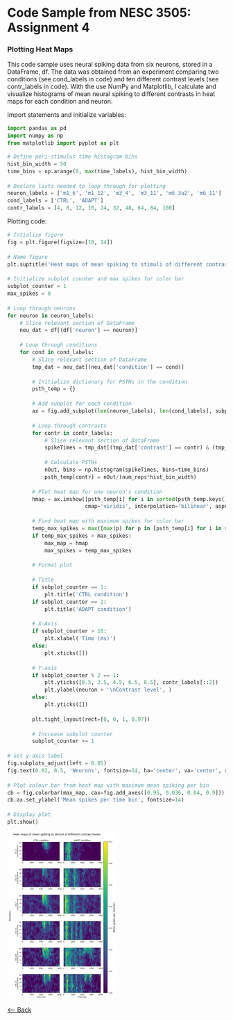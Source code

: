 # Code Sample from NESC 3505: Assignment 4
### Plotting Heat Maps

This code sample uses neural spiking data from six neurons, stored in a DataFrame, df. The data was obtained from an experiment comparing two conditions (see cond_labels in code) and ten different contrast levels (see contr_labels in code). With the use NumPy and Matplotlib, I calculate and visualize histograms of mean neural spiking to different contrasts in heat maps for each condition and neuron. 

Import statements and initialize variables: 
```python
import pandas as pd
import numpy as np
from matplotlib import pyplot as plt
```

```python
# Define peri-stimulus time histogram bins 
hist_bin_width = 50 
time_bins = np.arange(0, max(time_labels), hist_bin_width)

# Declare lists needed to loop through for plotting
neuron_labels = ['m1_6', 'm1_12', 'm3_4', 'm3_11', 'm6_3a2', 'm6_11']
cond_labels = ['CTRL', 'ADAPT']
contr_labels = [4, 8, 12, 16, 24, 32, 48, 64, 84, 100]
```

Plotting code:

```python
# Intialize figure
fig = plt.figure(figsize=[10, 14])

# Name figure
plt.suptitle('Heat maps of mean spiking to stimuli of different contrast levels', fontsize=16)

# Initialize subplot counter and max spikes for color bar
subplot_counter = 1
max_spikes = 0

# Loop through neurons 
for neuron in neuron_labels:
    # Slice relevant section of DataFrame
    neu_dat = df[(df['neuron'] == neuron)]

    # Loop through conditions
    for cond in cond_labels:
        # Slice relevant section of DataFrame
        tmp_dat = neu_dat[(neu_dat['condition'] == cond)]
    
        # Initialize dictionary for PSTHs in the condition
        psth_temp = {}
        
        # Add subplot for each condition
        ax = fig.add_subplot(len(neuron_labels), len(cond_labels], subplot_counter)

        # Loop through contrasts
        for contr in contr_labels:
            # Slice relevant section of DataFrame
            spikeTimes = tmp_dat[(tmp_dat['contrast'] == contr) & (tmp_dat['spike'] == 1)]['time']
            
            # Calculate PSTHs
            nOut, bins = np.histogram(spikeTimes, bins=time_bins)
            psth_temp[contr] = nOut/(num_reps*hist_bin_width)

        # Plot heat map for one neuron's condition
        hmap = ax.imshow([psth_temp[i] for i in sorted(psth_temp.keys(), reverse=True)], extent = [min(time_labels), max(time_labels)+1, 10, 0], 
                         cmap='viridis', interpolation='bilinear', aspect='auto')

        # Find heat map with maximum spikes for color bar
        temp_max_spikes = max([max(p) for p in [psth_temp[i] for i in sorted(psth_temp.keys())]])
        if temp_max_spikes > max_spikes:
            max_map = hmap
            max_spikes = temp_max_spikes

        # Format plot

        # Title
        if subplot_counter == 1:
            plt.title('CTRL condition')
        if subplot_counter == 2:
            plt.title('ADAPT condition')

        # X-Axis
        if subplot_counter > 10:
            plt.xlabel('Time (ms)')
        else:
            plt.xticks([])
        
        # Y-axis
        if subplot_counter % 2 == 1:
            plt.yticks([0.5, 2.5, 4.5, 6.5, 8.5], contr_labels[::2])
            plt.ylabel(neuron + '\nContrast level', )
        else:
            plt.yticks([])

        plt.tight_layout(rect=[0, 0, 1, 0.97])
        
        # Increase subplot counter
        subplot_counter += 1

# Set y-axis label
fig.subplots_adjust(left = 0.05)
fig.text(0.02, 0.5, 'Neurons', fontsize=14, ha='center', va='center', rotation='vertical')

# Plot colour bar from heat map with maximum mean spiking per bin
cb = fig.colorbar(max_map, cax=fig.add_axes([0.95, 0.036, 0.04, 0.9]))
cb.ax.set_ylabel('Mean spikes per time bin', fontsize=14)

# Display plot
plt.show()
```
<img src="assignment4_heat.png" style="max-width:50%" >


[⟵ Back](https://arlenejiang.github.io/arlenejiang/)
